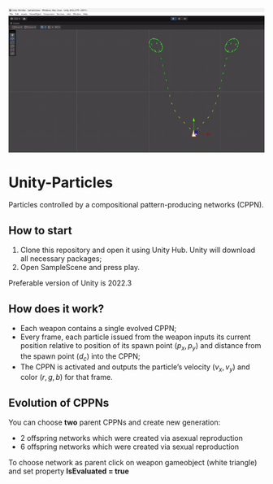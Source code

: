 ![Alt text](demo.gif?raw=true "Title")

# Unity-Particles
Particles controlled by a compositional pattern-producing networks (CPPN).

## How to start
1. Clone this repository and open it using Unity Hub. Unity will download all necessary packages;
2. Open SampleScene and press play.
   
Preferable version of Unity is 2022.3

## How does it work? 
+ Each weapon contains a single evolved CPPN;
+ Every frame, each particle issued from the weapon inputs its current position relative to position of its spawn point $(p_x, p_y)$ and distance from the spawn point $(d_c)$ into the CPPN;
+ The CPPN is activated and outputs the particle’s velocity $(v_x, v_y)$ and color $(r, g, b)$ for that frame.

## Evolution of CPPNs
You can choose **two** parent CPPNs and create new generation:
+ 2 offspring networks which were created via asexual reproduction
+ 6 offspring networks which were created via sexual reproduction

To choose network as parent click on weapon gameobject (white triangle) and set property **IsEvaluated = true**
